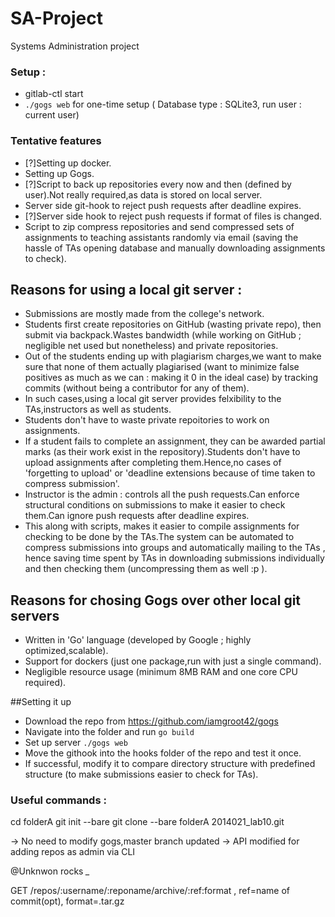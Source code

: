 # SA-Project
Systems Administration project 

### Setup :
* gitlab-ctl start
* ```./gogs web``` for one-time setup ( Database type : SQLite3, run user : current user)

### Tentative features 

* [?]Setting up docker.
* Setting up Gogs.
* [?]Script to back up repositories every now and then (defined by user).Not really required,as data is stored on local server.
* Server side git-hook to reject push requests after deadline expires.
* [?]Server side hook to reject push requests if format of files is changed.
* Script to zip compress repositories and send compressed sets of assignments to teaching assistants randomly via email (saving the hassle of TAs opening database and manually downloading assignments to check).

## Reasons for using a local git server :

* Submissions are mostly made from the college's network.
* Students first create repositories on GitHub (wasting private repo), then submit via backpack.Wastes bandwidth (while working on GitHub ; negligible net used but nonetheless) and private repositories.
* Out of the students ending up with plagiarism charges,we want to make sure that none of them actually plagiarised (want to minimize false positives as much as we can : making it 0 in the ideal case) by tracking commits (without being a contributor for any of them).
* In such cases,using a local git server provides felxibility to the TAs,instructors as well as students.
* Students don't have to waste private repoitories to work on assignments.
* If a student fails to complete an assignment, they can be awarded partial marks (as their work exist in the repository).Students don't have to upload assignments after completing them.Hence,no cases of 'forgetting to upload' or 'deadline extensions because of time taken to compress submission'.
* Instructor is the admin : controls all the push requests.Can enforce structural conditions on submissions to make it easier to check them.Can ignore push requests after deadline expires.
* This along with scripts, makes it easier to compile assignments for checking to be done by the TAs.The system can be automated to compress submissions into groups and automatically mailing to the TAs , hence saving time spent by TAs in downloading submissions individually and then checking them (uncompressing them as well :p ).

## Reasons for chosing Gogs over other local git servers 

* Written in 'Go' language (developed by Google ; highly optimized,scalable).
* Support for dockers (just one package,run with just a single command).
* Negligible resource usage (minimum 8MB RAM and one core CPU required).

##Setting it up

* Download the repo from https://github.com/iamgroot42/gogs
* Navigate into the folder and run ```go build```
* Set up server ```./gogs web```
* Move the githook into the hooks folder of the repo and test it once.
* If successful, modify it to compare directory structure with predefined structure (to make submissions easier to check for TAs).

### Useful commands : 

cd folderA
git init --bare
git clone --bare folderA 2014021_lab10.git

-> No need to modify gogs,master branch updated
-> API modified for adding repos as admin via CLI

@Unknwon rocks *_*

GET /repos/:username/:reponame/archive/:ref:format , ref=name of commit(opt), format=.tar.gz
